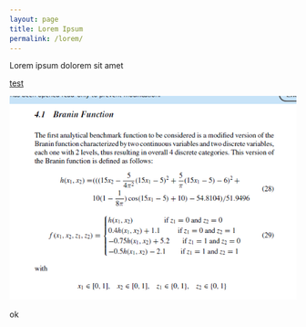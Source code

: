 ```yaml
---
layout: page
title: Lorem Ipsum
permalink: /lorem/
---
```


Lorem ipsum dolorem sit amet

[test](https://github.com/mixed-optimization-benchmark/mixed-optimization-benchmark.github.io/blob/master/generator/cases/b01_prob.py)

![alt text](https://github.com/mixed-optimization-benchmark/mixed-optimization-benchmark.github.io/blob/master/Cas%20test/Branin_1.PNG)

ok
